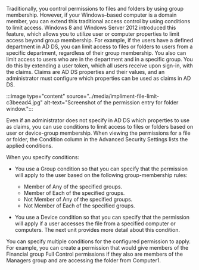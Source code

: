 Traditionally, you control permissions to files and folders by using group membership. However, if your Windows–based computer is a domain member, you can extend this traditional access control by using conditions to limit access. Windows 8 and Windows Server 2012 introduced this feature, which allows you to utilize user or computer properties to limit access beyond group membership. For example, if the users have a defined department in AD DS, you can limit access to files or folders to users from a specific department, regardless of their group membership. You also can limit access to users who are in the department and in a specific group. You do this by extending a user token, which all users receive upon sign-in, with the claims. Claims are AD DS properties and their values, and an administrator must configure which properties can be used as claims in AD DS.

:::image type="content" source="../media/impliment-file-limit-c3beead4.jpg" alt-text="Screenshot of the permission entry for folder window.":::


Even if an administrator does not specify in AD DS which properties to use as claims, you can use conditions to limit access to files or folders based on user or device-group membership. When viewing the permissions for a file or folder, the Condition column in the Advanced Security Settings lists the applied conditions.

When you specify conditions:

 -  You use a Group condition so that you can specify that the permission will apply to the user based on the following group-membership rules:
    
     -  Member of Any of the specified groups.
     -  Member of Each of the specified groups.
     -  Not Member of Any of the specified groups.
     -  Not Member of Each of the specified groups.
 -  You use a Device condition so that you can specify that the permission will apply if a user accesses the file from a specified computer or computers. The next unit provides more detail about this condition.

You can specify multiple conditions for the configured permission to apply. For example, you can create a permission that would give members of the Financial group Full Control permissions if they also are members of the Managers group and are accessing the folder from Computer1.
